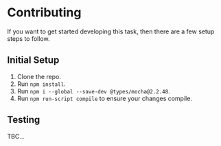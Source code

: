 # Contributing

If you want to get started developing this task, then there are a few setup steps to follow.

## Initial Setup

1. Clone the repo.
1. Run `npm install`.
1. Run `npm i --global --save-dev @types/mocha@2.2.48`.
1. Run `npm run-script compile` to ensure your changes compile.

## Testing

TBC...